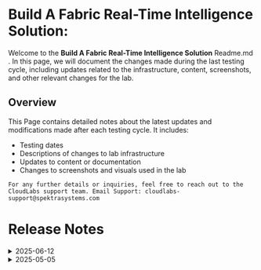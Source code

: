 # Build A Fabric Real-Time Intelligence Solution:

Welcome to the **Build A Fabric Real-Time Intelligence Solution** Readme.md . In this page, we will document the changes made during the last testing cycle, including updates related to the infrastructure, content, screenshots, and other relevant changes for the lab.

## Overview

This Page contains detailed notes about the latest updates and modifications made after each testing cycle. It includes:

- Testing dates
- Descriptions of changes to lab infrastructure
- Updates to content or documentation
- Changes to screenshots and visuals used in the lab

`For any further details or inquiries, feel free to reach out to the CloudLabs support team. Email Support: cloudlabs-support@spektrasystems.com`

# Release Notes

<details>
  <summary>2025-06-12</summary>

## Infrastructure Changes

NA

## Content Changes

- **Change**: Updated some instructions for improved clarity and comprehension.

## Screenshot Updates

- **Change**: 
  1. Screenshots have been updated as per new UI changes and added the numberings in few images.
  2. Getting started page has been updated as per the new UI changes in the CloudLabs

## Validation

- **Change**: NA

## Testing Notes

- **Testing Date**: 2025-06-12

---
</details>

<details>
  <summary>2025-05-05</summary>

## Infrastructure Changes

NA

## Content Changes

NA
  
## Screenshot Updates

- **Change**: 

    1. Screenshots have been updated as per new UI changes and added the numberings in few images.
    2. Getting started page has been updated as per the new UI changes in the CloudLabs

## Testing Notes

- **Testing Date**: 2025-05-05

---
</details>
